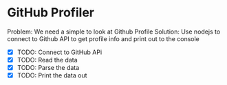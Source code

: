 # GitHub Profiler

Problem: We need a simple to look at Github Profile
Solution: Use nodejs to connect to Github API to
get profile info and print out to the console

* [x] TODO: Connect to GitHub APi
* [x] TODO: Read the data
* [x] TODO: Parse the data
* [x] TODO: Print the data out